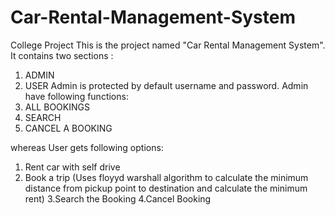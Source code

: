 # Car-Rental-Management-System
College Project
This is the project named "Car Rental Management System".
It contains two sections :
1. ADMIN
2. USER
Admin is protected by default username and password. Admin have following functions:
1. ALL BOOKINGS
2. SEARCH
3. CANCEL A BOOKING

whereas User gets following options:
1. Rent car with self drive 
2. Book a trip (Uses floyyd warshall algorithm to calculate the minimum distance from pickup point to destination and calculate the minimum rent)
3.Search the Booking
4.Cancel Booking


